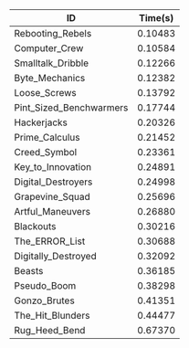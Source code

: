 |ID|Time(s)|
|-|-|
|Rebooting_Rebels|0.10483|
|Computer_Crew|0.10584|
|Smalltalk_Dribble|0.12266|
|Byte_Mechanics|0.12382|
|Loose_Screws|0.13792|
|Pint_Sized_Benchwarmers|0.17744|
|Hackerjacks|0.20326|
|Prime_Calculus|0.21452|
|Creed_Symbol|0.23361|
|Key_to_Innovation|0.24891|
|Digital_Destroyers|0.24998|
|Grapevine_Squad|0.25696|
|Artful_Maneuvers|0.26880|
|Blackouts|0.30216|
|The_ERROR_List|0.30688|
|Digitally_Destroyed|0.32092|
|Beasts|0.36185|
|Pseudo_Boom|0.38298|
|Gonzo_Brutes|0.41351|
|The_Hit_Blunders|0.44477|
|Rug_Heed_Bend|0.67370|
